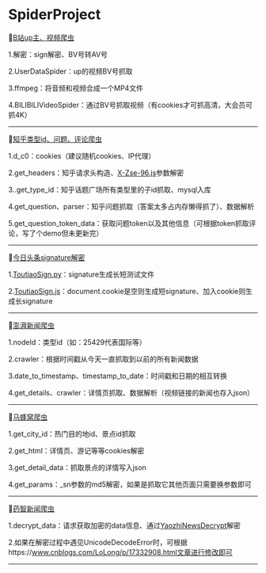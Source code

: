 # SpiderProject

🚩[B站up主、视频爬虫](https://github.com/Neverlandsyb/SpiderProject/blob/main/BilibiliSpider)

1.解密：sign解密、BV号转AV号

2.UserDataSpider：up的视频BV号抓取

3.ffmpeg：将音频和视频合成一个MP4文件

4.BILIBILIVideoSpider：通过BV号抓取视频（有cookies才可抓高清，大会员可抓4K）

-------------------------------------------------------------------------------------------------------------------------

🚩[知乎类型id、问题、评论爬虫](https://github.com/Neverlandsyb/SpiderProject/blob/main/ZhihuSpider)

1.d_c0：cookies（建议随机cookies、IP代理）

2.get_headers：知乎请求头构造、[X-Zse-96.js](https://github.com/Neverlandsyb/SpiderProject/blob/main/ZhihuSpider/X-Zse-96.js)参数解密

3..get_type_id：知乎话题广场所有类型里的子id抓取、mysql入库

4.get_question、parser：知乎问题抓取（答案太多占内存懒得抓了）、数据解析

5.get_question_token_data：获取问题token以及其他信息（可根据token抓取评论，写了个demo但未更新完）

-------------------------------------------------------------------------------------------------------------------------

🚩[今日头条signature解密](https://github.com/Neverlandsyb/SpiderProject/blob/main/ToutiaoSpider)

1.[ToutiaoSign.py](https://github.com/Neverlandsyb/SpiderProject/blob/main/ToutiaoSpider/GetSign.py)：signature生成长短测试文件

2.[ToutiaoSign.js](https://github.com/Neverlandsyb/SpiderProject/blob/main/ToutiaoSpider/ToutiaoSign.js)：document.cookie是空则生成短signature、加入cookie则生成长signature

-------------------------------------------------------------------------------------------------------------------------

🚩[澎湃新闻爬虫](https://github.com/Neverlandsyb/SpiderProject/blob/main/PengpaiSpider)

1.nodeId：类型id（如：25429代表国际等）

2.crawler：根据时间戳从今天一直抓取到以前的所有新闻数据

3.date_to_timestamp、timestamp_to_date：时间戳和日期的相互转换

4.get_details、crawler：详情页抓取、数据解析（视频链接的新闻也存入json）

-------------------------------------------------------------------------------------------------------------------------

🚩[马蜂窝爬虫](https://github.com/Neverlandsyb/SpiderProject/blob/main/MafengwoSpider)

1.get_city_id：热门目的地id、景点id抓取

2.get_html：详情页、游记等等cookies解密

3.get_detail_data：抓取景点的详情写入json

4.get_params：_sn参数的md5解密，如果是抓取它其他页面只需要换参数即可

-------------------------------------------------------------------------------------------------------------------------

🚩[药智新闻爬虫](https://github.com/Neverlandsyb/SpiderProject/blob/main/YaozhiNewsSpider)

1.decrypt_data：请求获取加密的data信息、通过[YaozhiNewsDecrypt](https://github.com/Neverlandsyb/SpiderProject/blob/main/YaozhiNewsSpider/YaozhiNewsDecrypt.js)解密

2.如果在解密过程中遇见UnicodeDecodeError时，可根据https://www.cnblogs.com/LoLong/p/17332908.html文章进行修改即可

-------------------------------------------------------------------------------------------------------------------------
